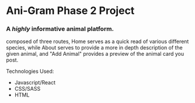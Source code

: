 # Ani-Gram Phase 2 Project

###    A *highly* informative animal platform.
composed of three routes, Home serves as a quick read of various different species, while About serves to provide a more in depth description of the given animal, and "Add Animal" provides a preview of the animal card you post.

Technologies Used:

* Javascript/React
* CSS/SASS
* HTML
